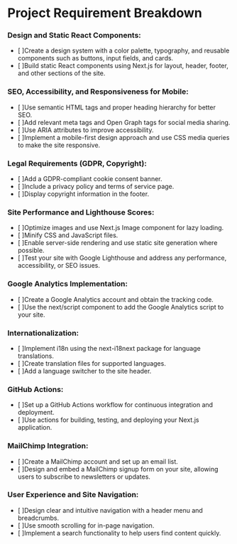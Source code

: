 # Project Requirement Breakdown

### Design and Static React Components:

 - [ ]Create a design system with a color palette, typography, and reusable components such as buttons, input fields, and cards.
 - [ ]Build static React components using Next.js for layout, header, footer, and other sections of the site.

### SEO, Accessibility, and Responsiveness for Mobile:

 - [ ]Use semantic HTML tags and proper heading hierarchy for better SEO.
 - [ ]Add relevant meta tags and Open Graph tags for social media sharing.
 - [ ]Use ARIA attributes to improve accessibility.
 - [ ]Implement a mobile-first design approach and use CSS media queries to make the site responsive.

### Legal Requirements (GDPR, Copyright):

 - [ ]Add a GDPR-compliant cookie consent banner.
 - [ ]Include a privacy policy and terms of service page.
 - [ ]Display copyright information in the footer.

### Site Performance and Lighthouse Scores:

 - [ ]Optimize images and use Next.js Image component for lazy loading.
 - [ ]Minify CSS and JavaScript files.
 - [ ]Enable server-side rendering and use static site generation where possible.
 - [ ]Test your site with Google Lighthouse and address any performance, accessibility, or SEO issues.

### Google Analytics Implementation:

 - [ ]Create a Google Analytics account and obtain the tracking code.
 - [ ]Use the next/script component to add the Google Analytics script to your site.

### Internationalization:

 - [ ]Implement i18n using the next-i18next package for language translations.
 - [ ]Create translation files for supported languages.
 - [ ]Add a language switcher to the site header.

### GitHub Actions:

 - [ ]Set up a GitHub Actions workflow for continuous integration and deployment.
 - [ ]Use actions for building, testing, and deploying your Next.js application.

### MailChimp Integration:

 - [ ]Create a MailChimp account and set up an email list.
 - [ ]Design and embed a MailChimp signup form on your site, allowing users to subscribe to newsletters or updates.

### User Experience and Site Navigation:

 - [ ]Design clear and intuitive navigation with a header menu and breadcrumbs.
 - [ ]Use smooth scrolling for in-page navigation.
 - [ ]Implement a search functionality to help users find content quickly.
